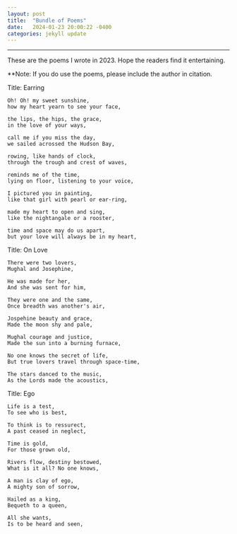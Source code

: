 ```yaml
---
layout: post
title:  "Bundle of Poems"
date:   2024-01-23 20:00:22 -0400
categories: jekyll update
---
```

--------------------------
These are the poems I wrote in 2023. Hope the readers find it entertaining.

**Note: If you do use the poems, please include the author in citation.

Title: Earring

```
Oh! Oh! my sweet sunshine,
how my heart yearn to see your face,

the lips, the hips, the grace,
in the love of your ways,

call me if you miss the day,
we sailed acrossed the Hudson Bay,

rowing, like hands of clock,
through the trough and crest of waves,

reminds me of the time,
lying on floor, listening to your voice,

I pictured you in painting,
like that girl with pearl or ear-ring,

made my heart to open and sing,
like the nightangale or a rooster,

time and space may do us apart,
but your love will always be in my heart,
```

Title: On Love

```
There were two lovers,
Mughal and Josephine,

He was made for her,
And she was sent for him,

They were one and the same,
Once breadth was another's air,

Jospehine beauty and grace,
Made the moon shy and pale,

Mughal courage and justice,
Made the sun into a burning furnace,

No one knows the secret of life,
But true lovers travel through space-time,

The stars danced to the music,
As the Lords made the acoustics,
```

Title: Ego

```
Life is a test,
To see who is best,

To think is to ressurect,
A past ceased in neglect,

Time is gold,
For those grown old,

Rivers flow, destiny bestowed,
What is it all? No one knows,

A man is clay of ego,
A mighty son of sorrow,

Hailed as a king,
Bequeth to a queen,

All she wants,
Is to be heard and seen,
```
